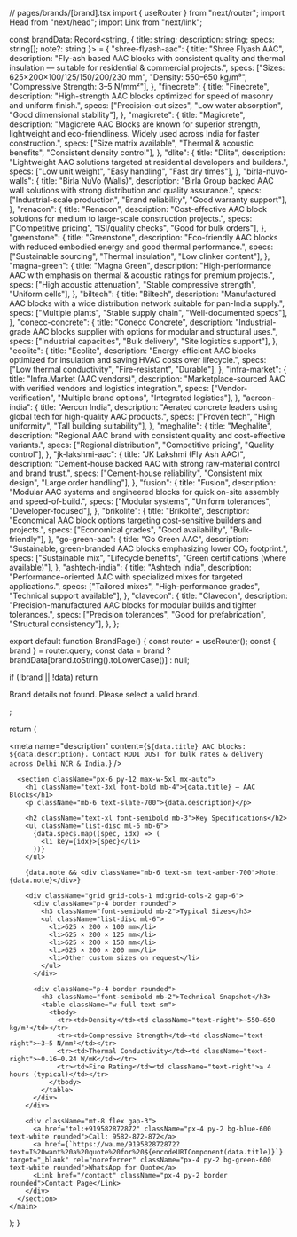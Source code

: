 // pages/brands/[brand].tsx
import { useRouter } from "next/router";
import Head from "next/head";
import Link from "next/link";

const brandData: Record<string, { title: string; description: string; specs: string[]; note?: string }> = {
  "shree-flyash-aac": {
    title: "Shree Flyash AAC",
    description:
      "Fly-ash based AAC blocks with consistent quality and thermal insulation — suitable for residential & commercial projects.",
    specs: ["Sizes: 625×200×100/125/150/200/230 mm", "Density: 550–650 kg/m³", "Compressive Strength: 3–5 N/mm²"],
  },
  "finecrete": {
    title: "Finecrete",
    description: "High-strength AAC blocks optimized for speed of masonry and uniform finish.",
    specs: ["Precision-cut sizes", "Low water absorption", "Good dimensional stability"],
  },
  "magicrete": {
    title: "Magicrete",
    description:
      "Magicrete AAC Blocks are known for superior strength, lightweight and eco-friendliness. Widely used across India for faster construction.",
    specs: ["Size matrix available", "Thermal & acoustic benefits", "Consistent density control"],
  },
  "dlite": {
    title: "Dlite",
    description: "Lightweight AAC solutions targeted at residential developers and builders.",
    specs: ["Low unit weight", "Easy handling", "Fast dry times"],
  },
  "birla-nuvo-walls": {
    title: "Birla NuVo (Walls)",
    description: "Birla Group backed AAC wall solutions with strong distribution and quality assurance.",
    specs: ["Industrial-scale production", "Brand reliability", "Good warranty support"],
  },
  "renacon": {
    title: "Renacon",
    description: "Cost-effective AAC block solutions for medium to large-scale construction projects.",
    specs: ["Competitive pricing", "ISI/quality checks", "Good for bulk orders"],
  },
  "greenstone": {
    title: "Greenstone",
    description: "Eco-friendly AAC blocks with reduced embodied energy and good thermal performance.",
    specs: ["Sustainable sourcing", "Thermal insulation", "Low clinker content"],
  },
  "magna-green": {
    title: "Magna Green",
    description: "High-performance AAC with emphasis on thermal & acoustic ratings for premium projects.",
    specs: ["High acoustic attenuation", "Stable compressive strength", "Uniform cells"],
  },
  "biltech": {
    title: "Biltech",
    description: "Manufactured AAC blocks with a wide distribution network suitable for pan-India supply.",
    specs: ["Multiple plants", "Stable supply chain", "Well-documented specs"],
  },
  "conecc-concrete": {
    title: "Conecc Concrete",
    description: "Industrial-grade AAC blocks supplier with options for modular and structural uses.",
    specs: ["Industrial capacities", "Bulk delivery", "Site logistics support"],
  },
  "ecolite": {
    title: "Ecolite",
    description: "Energy-efficient AAC blocks optimized for insulation and saving HVAC costs over lifecycle.",
    specs: ["Low thermal conductivity", "Fire-resistant", "Durable"],
  },
  "infra-market": {
    title: "Infra.Market (AAC vendors)",
    description: "Marketplace-sourced AAC with verified vendors and logistics integration.",
    specs: ["Vendor-verification", "Multiple brand options", "Integrated logistics"],
  },
  "aercon-india": {
    title: "Aercon India",
    description: "Aerated concrete leaders using global tech for high-quality AAC products.",
    specs: ["Proven tech", "High uniformity", "Tall building suitability"],
  },
  "meghalite": {
    title: "Meghalite",
    description: "Regional AAC brand with consistent quality and cost-effective variants.",
    specs: ["Regional distribution", "Competitive pricing", "Quality control"],
  },
  "jk-lakshmi-aac": {
    title: "JK Lakshmi (Fly Ash AAC)",
    description: "Cement-house backed AAC with strong raw-material control and brand trust.",
    specs: ["Cement-house reliability", "Consistent mix design", "Large order handling"],
  },
  "fusion": {
    title: "Fusion",
    description: "Modular AAC systems and engineered blocks for quick on-site assembly and speed-of-build.",
    specs: ["Modular systems", "Uniform tolerances", "Developer-focused"],
  },
  "brikolite": {
    title: "Brikolite",
    description: "Economical AAC block options targeting cost-sensitive builders and projects.",
    specs: ["Economical grades", "Good availability", "Bulk-friendly"],
  },
  "go-green-aac": {
    title: "Go Green AAC",
    description: "Sustainable, green-branded AAC blocks emphasizing lower CO₂ footprint.",
    specs: ["Sustainable mix", "Lifecycle benefits", "Green certifications (where available)"],
  },
  "ashtech-india": {
    title: "Ashtech India",
    description: "Performance-oriented AAC with specialized mixes for targeted applications.",
    specs: ["Tailored mixes", "High-performance grades", "Technical support available"],
  },
  "clavecon": {
    title: "Clavecon",
    description: "Precision-manufactured AAC blocks for modular builds and tighter tolerances.",
    specs: ["Precision tolerances", "Good for prefabrication", "Structural consistency"],
  },
};

export default function BrandPage() {
  const router = useRouter();
  const { brand } = router.query;
  const data = brand ? brandData[brand.toString().toLowerCase()] : null;

  if (!brand || !data) return <p className="p-6">Brand details not found. Please select a valid brand.</p>;

  return (
    <main className="min-h-screen bg-white text-gray-900">
      <Head>
        <title>{data.title} AAC Blocks | Rodi Dust — Dealer & Distributor</title>
        <meta name="description" content={`${data.title} AAC blocks: ${data.description}. Contact RODI DUST for bulk rates & delivery across Delhi NCR & India.`} />
      </Head>

      <section className="px-6 py-12 max-w-5xl mx-auto">
        <h1 className="text-3xl font-bold mb-4">{data.title} — AAC Blocks</h1>
        <p className="mb-6 text-slate-700">{data.description}</p>

        <h2 className="text-xl font-semibold mb-3">Key Specifications</h2>
        <ul className="list-disc ml-6 mb-6">
          {data.specs.map((spec, idx) => (
            <li key={idx}>{spec}</li>
          ))}
        </ul>

        {data.note && <div className="mb-6 text-sm text-amber-700">Note: {data.note}</div>}

        <div className="grid grid-cols-1 md:grid-cols-2 gap-6">
          <div className="p-4 border rounded">
            <h3 className="font-semibold mb-2">Typical Sizes</h3>
            <ul className="list-disc ml-6">
              <li>625 × 200 × 100 mm</li>
              <li>625 × 200 × 125 mm</li>
              <li>625 × 200 × 150 mm</li>
              <li>625 × 200 × 200 mm</li>
              <li>Other custom sizes on request</li>
            </ul>
          </div>

          <div className="p-4 border rounded">
            <h3 className="font-semibold mb-2">Technical Snapshot</h3>
            <table className="w-full text-sm">
              <tbody>
                <tr><td>Density</td><td className="text-right">~550–650 kg/m³</td></tr>
                <tr><td>Compressive Strength</td><td className="text-right">~3–5 N/mm²</td></tr>
                <tr><td>Thermal Conductivity</td><td className="text-right">~0.16–0.24 W/mK</td></tr>
                <tr><td>Fire Rating</td><td className="text-right">≥ 4 hours (typical)</td></tr>
              </tbody>
            </table>
          </div>
        </div>

        <div className="mt-8 flex gap-3">
          <a href="tel:+919582872872" className="px-4 py-2 bg-blue-600 text-white rounded">Call: 9582-872-872</a>
          <a href={`https://wa.me/919582872872?text=I%20want%20a%20quote%20for%20${encodeURIComponent(data.title)}`} target="_blank" rel="noreferrer" className="px-4 py-2 bg-green-600 text-white rounded">WhatsApp for Quote</a>
          <Link href="/contact" className="px-4 py-2 border rounded">Contact Page</Link>
        </div>
      </section>
    </main>
  );
}
